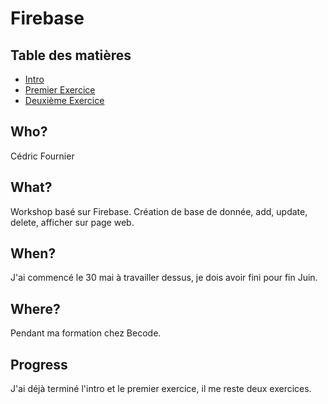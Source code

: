 # Firebase

## Table des matières

  - [Intro](intro.md)
  - [Premier Exercice](exercice01.md)
  - [Deuxième Exercice](exercice02.md)

## Who?
  Cédric Fournier

## What?
  Workshop basé sur Firebase. Création de base de donnée, add, update, delete, afficher sur page web.

## When?
  J'ai commencé le 30 mai à travailler dessus, je dois avoir fini pour fin Juin.

## Where?
  Pendant ma formation chez Becode.

## Progress
  J'ai déjà terminé l'intro et le premier exercice, il me reste deux exercices.
